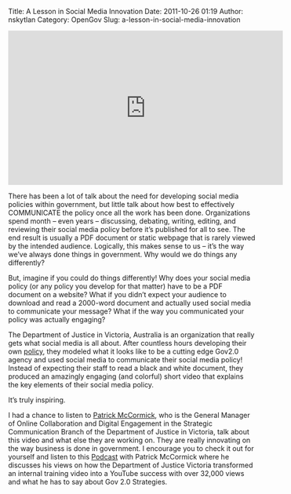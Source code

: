 Title: A Lesson in Social Media Innovation
Date: 2011-10-26 01:19
Author: nskytlan
Category: OpenGov
Slug: a-lesson-in-social-media-innovation

<iframe width="560" height="315" src="http://www.youtube.com/embed/8iQLkt5CG8I" frameborder="0" allowfullscreen></iframe>

There has been a lot of talk about the need for developing social media
policies within government, but little talk about how best to
effectively COMMUNICATE the policy once all the work has been done.
Organizations spend month – even years – discussing, debating, writing,
editing, and reviewing their social media policy before it’s published
for all to see. The end result is usually a PDF document or static
webpage that is rarely viewed by the intended audience. Logically, this
makes sense to us – it’s the way we’ve always done things in government.
Why would we do things any differently?

But, imagine if you could do things differently! Why does your social
media policy (or any policy you develop for that matter) have to be a
PDF document on a website? What if you didn’t expect your audience to
download and read a 2000-word document and actually used social media to
communicate your message? What if the way you communicated your policy
was actually engaging?

The Department of Justice in Victoria, Australia is an organization that
really gets what social media is all about. After countless hours
developing their own [policy][], they modeled what it looks like to be a
cutting edge Gov2.0 agency and used social media to communicate their
social media policy! Instead of expecting their staff to read a black
and white document, they produced an amazingly engaging (and colorful)
short video that explains the key elements of their social media policy.

It’s truly inspiring.

I had a chance to listen to [Patrick McCormick][], who is the General
Manager of Online Collaboration and Digital Engagement in the Strategic
Communication Branch of the Department of Justice in Victoria, talk
about this video and what else they are working on. They are really
innovating on the way business is done in government. I encourage you to
check it out for yourself and listen to this [Podcast][] with Patrick
McCormick where he discusses his views on how the Department of Justice
Victoria transformed an internal training video into a YouTube success
with over 32,000 views and what he has to say about Gov 2.0 Strategies.

  [policy]: http://www.justice.vic.gov.au/socialmedia
  [Patrick McCormick]: http://www.gov2.com.au/2011/speakers/patrick-mccormick
  [Podcast]: http://www.gov2.com.au/2011/podcasts
